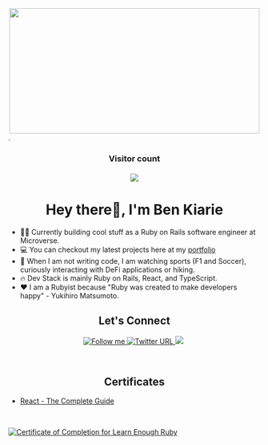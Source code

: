 <div align="center"><img width=500 height=250 align="center" src="https://www.aalpha.net/wp-content/uploads/2020/12/full-stack-development.gif"></div>.
<h3 align="center"> 
  Visitor count<br><br>
  <img src="https://profile-counter.glitch.me/Benmuiruri/count.svg" />
</h3>


<h1 align="center">Hey there👋, I'm Ben Kiarie </h1>

- :ok_man: Currently building cool stuff as a Ruby on Rails software engineer at Microverse.
- :computer: You can checkout my latest projects here at my [portfolio](https://benkiarie.live/)
- :rocket: When I am not writing code, I am watching sports (F1 and Soccer), curiously interacting with DeFi applications or hiking.
- :fire: Dev Stack is mainly Ruby on Rails, React, and TypeScript.
- :heart: I am a Rubyist because "Ruby was created to make developers happy" - Yukihiro Matsumoto. 
<h2 align="center">Let's Connect</h2>

<p align="center">
    <a href="https://www.linkedin.com/in/benjamin-kiarie-180b66149/">
        <img alt="Follow me" src="https://img.shields.io/badge/-LinkedIn-%23fd1315?style=for-the-badge&logo=linkedin">
    </a>
    <a href="https://twitter.com/_optimize">
        <img alt="Twitter URL" src="https://img.shields.io/twitter/url?style=for-the-badge&url=https%3A%2F%2Ftwitter.com%2F_optimize">
    </a>
    <a href="https://benkiarie.live/"><img src="https://img.shields.io/badge/PORTFOLIO-CC6699?style=for-the-badge&logoColorzz=white alt="Portfolio" /></a>&nbsp;
</p>

<br />

<h2 align="center">Certificates</h2>
<ul><li><a href="https://www.udemy.com/certificate/UC-a3eb4d48-60ab-47a8-a4f6-11180c319e89/" target="_blank">React - The Complete Guide</a></li></ul>

</br>
<p>
<a href="https://www.learnenough.com/certificates/08090e07"><img src="https://www.learnenough.com/certificates/08090e07/ruby-tutorial.svg" alt="Certificate of Completion for Learn Enough Ruby"></a
</p>

